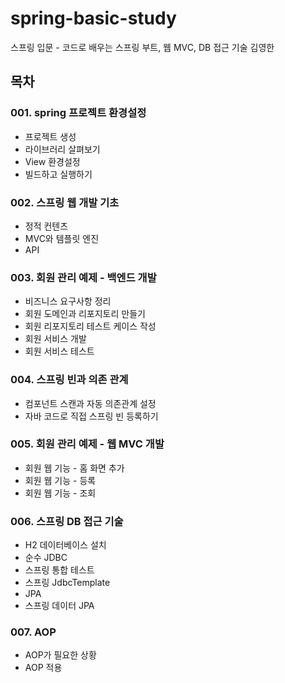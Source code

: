 # spring-basic-study
스프링 입문 - 코드로 배우는 스프링 부트, 웹 MVC, DB 접근 기술
김영한

## 목차
### 001. spring 프로젝트 환경설정
 - 프로젝트 생성
 - 라이브러리 살펴보기
 - View 환경설정
 - 빌드하고 실행하기

### 002. 스프링 웹 개발 기초
 - 정적 컨텐츠
 - MVC와 템플릿 엔진
 - API
 
### 003. 회원 관리 예제 - 백엔드 개발
 - 비즈니스 요구사항 정리
 - 회원 도메인과 리포지토리 만들기
 - 회원 리포지토리 테스트 케이스 작성
 - 회원 서비스 개발
 - 회원 서비스 테스트

### 004. 스프링 빈과 의존 관계
 - 컴포넌트 스캔과 자동 의존관계 설정
 - 자바 코드로 직접 스프링 빈 등록하기

### 005. 회원 관리 예제 - 웹 MVC 개발
 - 회원 웹 기능 - 홈 화면 추가
 - 회원 웹 기능 - 등록
 - 회원 웹 기능 - 조회

### 006. 스프링 DB 접근 기술
 - H2 데이터베이스 설치
 - 순수 JDBC
 - 스프링 통합 테스트
 - 스프링 JdbcTemplate
 - JPA
 - 스프링 데이터 JPA

### 007. AOP
 - AOP가 필요한 상황
 - AOP 적용
